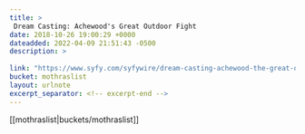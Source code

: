 ```yaml
---
title: > 
 Dream Casting: Achewood's Great Outdoor Fight
date: 2018-10-26 19:00:29 +0000
dateadded: 2022-04-09 21:51:43 -0500
description: > 
 
link: "https://www.syfy.com/syfywire/dream-casting-achewood-the-great-outdoor-fight"
bucket: mothraslist
layout: urlnote
excerpt_separator: <!-- excerpt-end -->
--- 
```

 <!-- excerpt-end -->[[mothraslist|buckets/mothraslist]]
